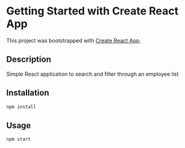 # Getting Started with Create React App

This project was bootstrapped with [Create React App](https://github.com/facebook/create-react-app).

## Description

Simple React application to search and filter through an employee list

## Installation

```bash
npm install
```

## Usage

```bash
npm start
```